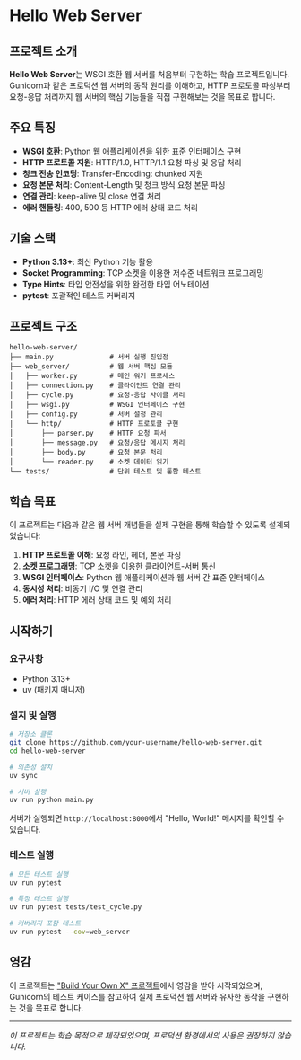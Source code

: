 # Hello Web Server

## 프로젝트 소개

**Hello Web Server**는 WSGI 호환 웹 서버를 처음부터 구현하는 학습 프로젝트입니다. Gunicorn과 같은 프로덕션 웹 서버의 동작 원리를 이해하고, HTTP 프로토콜 파싱부터 요청-응답 처리까지 웹 서버의 핵심 기능들을 직접 구현해보는 것을 목표로 합니다.

## 주요 특징

- **WSGI 호환**: Python 웹 애플리케이션을 위한 표준 인터페이스 구현
- **HTTP 프로토콜 지원**: HTTP/1.0, HTTP/1.1 요청 파싱 및 응답 처리
- **청크 전송 인코딩**: Transfer-Encoding: chunked 지원
- **요청 본문 처리**: Content-Length 및 청크 방식 요청 본문 파싱
- **연결 관리**: keep-alive 및 close 연결 처리
- **에러 핸들링**: 400, 500 등 HTTP 에러 상태 코드 처리

## 기술 스택

- **Python 3.13+**: 최신 Python 기능 활용
- **Socket Programming**: TCP 소켓을 이용한 저수준 네트워크 프로그래밍
- **Type Hints**: 타입 안전성을 위한 완전한 타입 어노테이션
- **pytest**: 포괄적인 테스트 커버리지

## 프로젝트 구조

```
hello-web-server/
├── main.py              # 서버 실행 진입점
├── web_server/          # 웹 서버 핵심 모듈
│   ├── worker.py        # 메인 워커 프로세스
│   ├── connection.py    # 클라이언트 연결 관리
│   ├── cycle.py         # 요청-응답 사이클 처리
│   ├── wsgi.py          # WSGI 인터페이스 구현
│   ├── config.py        # 서버 설정 관리
│   └── http/            # HTTP 프로토콜 구현
│       ├── parser.py    # HTTP 요청 파서
│       ├── message.py   # 요청/응답 메시지 처리
│       ├── body.py      # 요청 본문 처리
│       └── reader.py    # 소켓 데이터 읽기
└── tests/               # 단위 테스트 및 통합 테스트
```

## 학습 목표

이 프로젝트는 다음과 같은 웹 서버 개념들을 실제 구현을 통해 학습할 수 있도록 설계되었습니다:

1. **HTTP 프로토콜 이해**: 요청 라인, 헤더, 본문 파싱
2. **소켓 프로그래밍**: TCP 소켓을 이용한 클라이언트-서버 통신
3. **WSGI 인터페이스**: Python 웹 애플리케이션과 웹 서버 간 표준 인터페이스
4. **동시성 처리**: 비동기 I/O 및 연결 관리
5. **에러 처리**: HTTP 에러 상태 코드 및 예외 처리

## 시작하기

### 요구사항

- Python 3.13+
- uv (패키지 매니저)

### 설치 및 실행

```bash
# 저장소 클론
git clone https://github.com/your-username/hello-web-server.git
cd hello-web-server

# 의존성 설치
uv sync

# 서버 실행
uv run python main.py
```

서버가 실행되면 `http://localhost:8000`에서 "Hello, World!" 메시지를 확인할 수 있습니다.

### 테스트 실행

```bash
# 모든 테스트 실행
uv run pytest

# 특정 테스트 실행
uv run pytest tests/test_cycle.py

# 커버리지 포함 테스트
uv run pytest --cov=web_server
```

## 영감

이 프로젝트는 ["Build Your Own X" 프로젝트](https://github.com/codecrafters-io/build-your-own-x)에서 영감을 받아 시작되었으며, Gunicorn의 테스트 케이스를 참고하여 실제 프로덕션 웹 서버와 유사한 동작을 구현하는 것을 목표로 합니다.

---

_이 프로젝트는 학습 목적으로 제작되었으며, 프로덕션 환경에서의 사용은 권장하지 않습니다._
